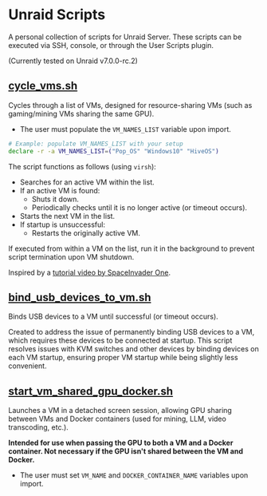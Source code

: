 # Unraid Scripts

A personal collection of scripts for Unraid Server. These scripts can be executed via SSH, console, or through the User Scripts plugin.

(Currently tested on Unraid v7.0.0-rc.2)

## [cycle_vms.sh](cycle_vms.sh)

Cycles through a list of VMs, designed for resource-sharing VMs (such as gaming/mining VMs sharing the same GPU).

* The user must populate the `VM_NAMES_LIST` variable upon import.

```sh
# Example: populate VM_NAMES_LIST with your setup
declare -r -a VM_NAMES_LIST=("Pop_OS" "Windows10" "HiveOS")
```

The script functions as follows (using `virsh`):

* Searches for an active VM within the list.
* If an active VM is found:
  * Shuts it down.
  * Periodically checks until it is no longer active (or timeout occurs).
* Starts the next VM in the list.
* If startup is unsuccessful:
  * Restarts the originally active VM.

If executed from within a VM on the list, run it in the background to prevent script termination upon VM shutdown.

Inspired by a [tutorial video by SpaceInvader One](https://www.youtube.com/watch?v=QoVJ0460cro).

## [bind_usb_devices_to_vm.sh](bind_usb_devices_to_vm.sh)

Binds USB devices to a VM until successful (or timeout occurs).

Created to address the issue of permanently binding USB devices to a VM, which requires these devices to be connected at startup. This script resolves issues with KVM switches and other devices by binding devices on each VM startup, ensuring proper VM startup while being slightly less convenient.

## [start_vm_shared_gpu_docker.sh](start_vm_shared_gpu_docker.sh)

Launches a VM in a detached screen session, allowing GPU sharing between VMs and Docker containers (used for mining, LLM, video transcoding, etc.).

**Intended for use when passing the GPU to both a VM and a Docker container. Not necessary if the GPU isn't shared between the VM and Docker.**

* The user must set `VM_NAME` and `DOCKER_CONTAINER_NAME` variables upon import.

